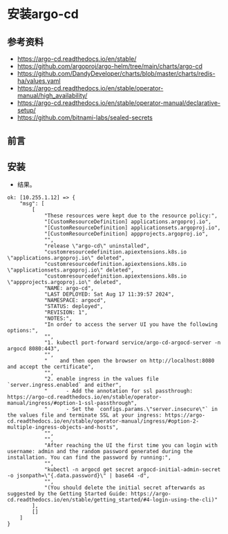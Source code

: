 # 安装argo-cd


## 参考资料
- https://argo-cd.readthedocs.io/en/stable/
- https://github.com/argoproj/argo-helm/tree/main/charts/argo-cd
- https://github.com/DandyDeveloper/charts/blob/master/charts/redis-ha/values.yaml
- https://argo-cd.readthedocs.io/en/stable/operator-manual/high_availability/
- https://argo-cd.readthedocs.io/en/stable/operator-manual/declarative-setup/
- https://github.com/bitnami-labs/sealed-secrets


## 前言



## 安装


- 结果。
```shell
ok: [10.255.1.12] => {
    "msg": [
        [
            "These resources were kept due to the resource policy:",
            "[CustomResourceDefinition] applications.argoproj.io",
            "[CustomResourceDefinition] applicationsets.argoproj.io",
            "[CustomResourceDefinition] appprojects.argoproj.io",
            "",
            "release \"argo-cd\" uninstalled",
            "customresourcedefinition.apiextensions.k8s.io \"applications.argoproj.io\" deleted",
            "customresourcedefinition.apiextensions.k8s.io \"applicationsets.argoproj.io\" deleted",
            "customresourcedefinition.apiextensions.k8s.io \"appprojects.argoproj.io\" deleted",
            "NAME: argo-cd",
            "LAST DEPLOYED: Sat Aug 17 11:39:57 2024",
            "NAMESPACE: argocd",
            "STATUS: deployed",
            "REVISION: 1",
            "NOTES:",
            "In order to access the server UI you have the following options:",
            "",
            "1. kubectl port-forward service/argo-cd-argocd-server -n argocd 8080:443",
            "",
            "    and then open the browser on http://localhost:8080 and accept the certificate",
            "",
            "2. enable ingress in the values file `server.ingress.enabled` and either",
            "      - Add the annotation for ssl passthrough: https://argo-cd.readthedocs.io/en/stable/operator-manual/ingress/#option-1-ssl-passthrough",
            "      - Set the `configs.params.\"server.insecure\"` in the values file and terminate SSL at your ingress: https://argo-cd.readthedocs.io/en/stable/operator-manual/ingress/#option-2-multiple-ingress-objects-and-hosts",
            "",
            "",
            "After reaching the UI the first time you can login with username: admin and the random password generated during the installation. You can find the password by running:",
            "",
            "kubectl -n argocd get secret argocd-initial-admin-secret -o jsonpath=\"{.data.password}\" | base64 -d",
            "",
            "(You should delete the initial secret afterwards as suggested by the Getting Started Guide: https://argo-cd.readthedocs.io/en/stable/getting_started/#4-login-using-the-cli)"
        ],
        []
    ]
}
```